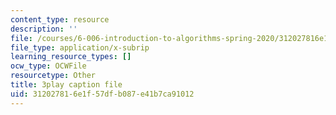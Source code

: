 ```yaml
---
content_type: resource
description: ''
file: /courses/6-006-introduction-to-algorithms-spring-2020/312027816e1f57dfb087e41b7ca91012_l_A-ig1n8CM.vtt
file_type: application/x-subrip
learning_resource_types: []
ocw_type: OCWFile
resourcetype: Other
title: 3play caption file
uid: 31202781-6e1f-57df-b087-e41b7ca91012
---
```

